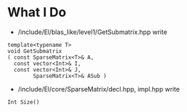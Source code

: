 # What I Do

- /include/El/blas_like/level1/GetSubmatrix.hpp
write
```
template<typename T>
void GetSubmatrix
( const SparseMatrix<T>& A,
  const vector<Int>& I,
  const vector<Int>& J,
        SparseMatrix<T>& ASub )
```

- /include/El/core/SparseMatrix/decl.hpp, impl.hpp
write
```
Int Size()
```
